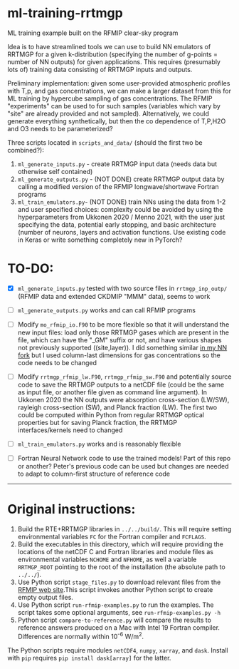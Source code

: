 # ml-training-rrtmgp
ML training example built on the RFMIP clear-sky program

Idea is to have streamlined tools we can use to build NN emulators of RRTMGP for a given k-distribution (specifying the number of g-points = number of NN outputs) for given applications.
This requires (presumably lots of) training data consisting of RRTMGP inputs and outputs.

Preliminary implementation: given some user-provided atmospheric profiles with T,p, and gas concentrations,
we can make a larger dataset from this for ML training by hypercube sampling of gas concentrations. The RFMIP
"experiments" can be used to for such samples (variables which vary by "site" are already provided and not sampled). 
Alternatively, we could generate everything synthetically, but then the co dependence of T,P,H2O and O3 needs to be parameterized?

Three scripts located in `scripts_and_data/` (should the first two be combined?):
1. `ml_generate_inputs.py` - create RRTMGP input data (needs data but otherwise self contained)
2. `ml_generate_outputs.py` - (NOT DONE) create RRTMGP output data by calling a modified version of the RFMIP longwave/shortwave Fortran programs
3. `ml_train_emulators.py`- (NOT DONE)  train NNs using the data from 1-2 and user specified choices: complexity could be avoided by using the hyperparameters from Ukkonen 2020 / Menno 2021, with the user just specifying the data, potential early stopping, and basic architecture (number of neurons, layers and activation functions. Use existing code in Keras or write something completely new in PyTorch?


# TO-DO:
- [x] `ml_generate_inputs.py`  tested with two source files in `rrtmgp_inp_outp/` (RFMIP data and extended CKDMIP "MMM" data), seems to work
- [ ] `ml_generate_outputs.py` works and can call RFMIP programs 
- [ ] Modify `mo_rfmip_io.F90` to be more flexible so that it will understand the new input files: load only those RRTMGP gases which are present in the file, which can have the "_GM" suffix or not, and have various shapes not previously supported ((site,layer)). I did something similar [in my NN fork](https://github.com/peterukk/rte-rrtmgp-nn/blob/nn_dev/examples/rfmip-clear-sky/mo_rfmip_io.F90#L70)  but I used column-last dimensions for gas concentrations so the code needs to be changed 
- [ ] Modify `rrtmgp_rfmip_lw.F90`, `rrtmgp_rfmip_sw.F90` and potentially source code to save the RRTMGP outputs to a netCDF file (could be the same as input file, or another file given as command line argument). In Ukkonen 2020 the NN outputs were absorption cross-section (LW/SW), rayleigh cross-section (SW), and Planck fraction (LW). The first two could be computed within Python from regular RRTMGP optical properties but for saving Planck fraction, the RRTMGP interfaces/kernels need to changed
- [ ] `ml_train_emulators.py` works and is reasonably flexible
- [ ] Fortran Neural Network code to use the trained models! Part of this repo or another? Peter's previous code can be used but changes are needed to adapt to column-first structure of reference code


------------

# Original instructions:

1. Build the RTE+RRTMGP libraries in `../../build/`. This will require setting
environmental variables `FC` for the Fortran compiler and `FCFLAGS`.
2. Build the executables in this directory, which will require providing the
locations of the netCDF C and Fortran libraries and module files as environmental
variables `NCHOME` and `NFHOME`, as well a variable `RRTMGP_ROOT` pointing to the root of the installation
(the absolute path to `../../`).
3. Use Python script `stage_files.py` to download relevant files from the
[RFMIP web site](https://www.earthsystemcog.org/projects/rfmip/resources/).This script invokes another Python script to create empty output files.
4. Use Python script `run-rfmip-examples.py` to run the examples. The script takes
some optional arguments, see `run-rfmip-examples.py -h`
5. Python script `compare-to-reference.py` will compare the results to reference
answers produced on a Mac with Intel 19 Fortran compiler. Differences are normally
within 10<sup>-6</sup> W/m<sup>2</sup>.

The Python scripts require modules `netCDF4`, `numpy`, `xarray`, and `dask`.
Install with `pip` requires `pip install dask[array]` for the latter.
